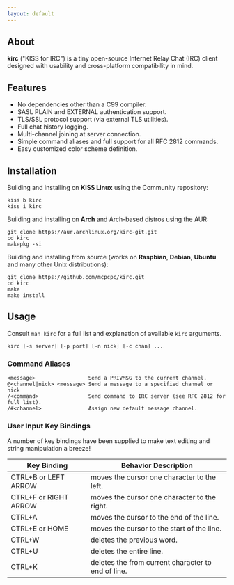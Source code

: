 ```yaml
---
layout: default
---
```


## About

**kirc** ("KISS for IRC") is a tiny open-source Internet Relay Chat (IRC) client designed with usability and cross-platform compatibility in mind. 

## Features

*   No dependencies other than a C99 compiler.
*   SASL PLAIN and EXTERNAL authentication support.
*   TLS/SSL protocol support (via external TLS utilities).
*   Full chat history logging.
*   Multi-channel joining at server connection.
*   Simple command aliases and full support for all RFC 2812 commands.
*   Easy customized color scheme definition.

## Installation

Building and installing on **KISS Linux** using the Community repository:

```shell
kiss b kirc
kiss i kirc
```

Building and installing on **Arch** and Arch-based distros using the AUR:

```shell
git clone https://aur.archlinux.org/kirc-git.git
cd kirc
makepkg -si
```

Building and installing from source (works on **Raspbian**, **Debian**, **Ubuntu** and many other Unix distributions):

```shell
git clone https://github.com/mcpcpc/kirc.git
cd kirc
make
make install
```

## Usage

Consult `man kirc` for a full list and explanation of available `kirc` arguments.

```shell
kirc [-s server] [-p port] [-n nick] [-c chan] ...
```

### Command Aliases

```shell
<message>                 Send a PRIVMSG to the current channel.
@<channel|nick> <message> Send a message to a specified channel or nick 
/<command>                Send command to IRC server (see RFC 2812 for full list).
/#<channel>               Assign new default message channel.
```

### User Input Key Bindings

A number of key bindings have been supplied to make text editing and string manipulation a breeze! 

| Key Binding           | Behavior Description                               |
|-----------------------|----------------------------------------------------|
| CTRL+B or LEFT ARROW  | moves the cursor one character to the left.        |
| CTRL+F or RIGHT ARROW | moves the cursor one character to the right.       |
| CTRL+A                | moves the cursor to the end of the line.           |
| CTRL+E or HOME        | moves the cursor to the start of the line.         |
| CTRL+W                | deletes the previous word.                         |
| CTRL+U                | deletes the entire line.                           |
| CTRL+K                | deletes the from current character to end of line. |
